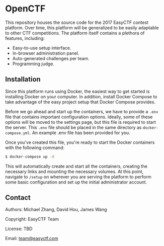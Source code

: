 OpenCTF
=======

This repository houses the source code for the 2017 EasyCTF contest platform. Over time, this platform will be generalized to be easily adaptable to other CTF competitions. The platform itself contains a plethora of features, including:

* Easy-to-use setup interface.
* In-browser administration panel.
* Auto-generated challenges per team.
* Programming judge.

Installation
------------

Since this platform runs using Docker, the easiest way to get started is installing Docker on your computer. In addition, install Docker Compose to take advantage of the easy project setup that Docker Compose provides.

Before we go ahead and start up the containers, we have to provide a `.env` file that contains important configuration options. Ideally, some of these options will be moved to the settings page, but this file is required to start the server. This `.env` file should be placed in the same directory as `docker-compose.yml`. An example .env file has been provided for you.

Once you've created this file, you're ready to start the Docker containers with the following command:

```bash
$ docker-compose up -d
```

This will automatically create and start all the containers, creating the necessary links and mounting the necessary volumes. At this point, navigate to `/setup` on wherever you are serving the platform to perform some basic configuration and set up the initial administrator account.

Contact
-------

Authors: Michael Zhang, David Hou, James Wang

Copyright: EasyCTF Team

License: TBD

Email: team@easyctf.com
